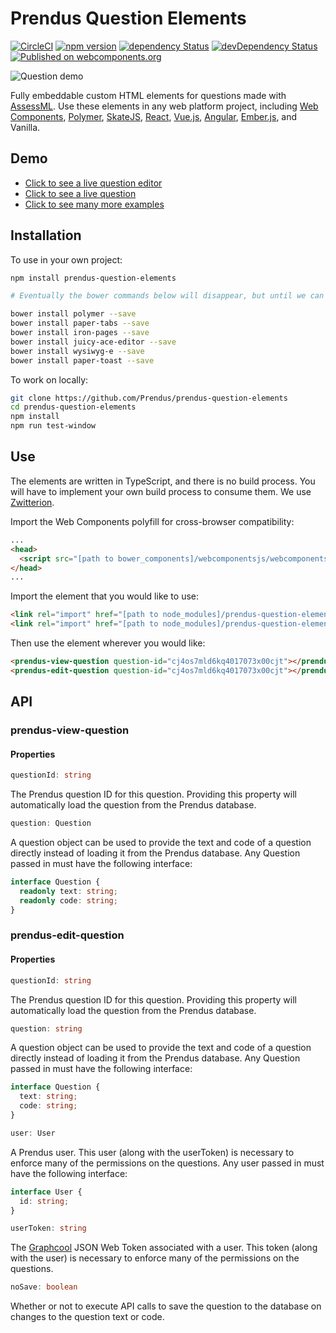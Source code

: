 # Prendus Question Elements

[![CircleCI](https://circleci.com/gh/Prendus/prendus-question-elements.svg?style=shield)](https://circleci.com/gh/Prendus/prendus-question-elements) [![npm version](https://img.shields.io/npm/v/prendus-question-elements.svg?style=flat)](https://www.npmjs.com/package/prendus-question-elements) [![dependency Status](https://david-dm.org/prendus/prendus-question-elements/status.svg)](https://david-dm.org/prendus/prendus-question-elements) [![devDependency Status](https://david-dm.org/prendus/prendus-question-elements/dev-status.svg)](https://david-dm.org/prendus/prendus-question-elements?type=dev) [![Published on webcomponents.org](https://img.shields.io/badge/webcomponents.org-published-blue.svg)](https://www.webcomponents.org/element/prendus/prendus-question-elements)

![Question demo](https://github.com/prendus/prendus-question-elements/raw/master/readme-demo.gif)

Fully embeddable custom HTML elements for questions made with [AssessML](https://github.com/Prendus/assessml). Use these elements in any web platform project, including [Web Components](https://www.webcomponents.org/), [Polymer](https://www.polymer-project.org/), [SkateJS](https://github.com/skatejs/skatejs), [React](https://facebook.github.io/react/), [Vue.js](https://vuejs.org/), [Angular](https://angular.io/), [Ember.js](https://www.emberjs.com/), and Vanilla.

## Demo

* [Click to see a live question editor](https://prendus.com/question/cj4yhatlcphu20137xdwhb3pu/demo)
* [Click to see a live question](https://prendus.com/question/cj4yhatlcphu20137xdwhb3pu/view)
* [Click to see many more examples](https://prendus.com/question/examples)

## Installation

To use in your own project:

```bash
npm install prendus-question-elements

# Eventually the bower commands below will disappear, but until we can fully support npm, sorry

bower install polymer --save
bower install paper-tabs --save
bower install iron-pages --save
bower install juicy-ace-editor --save
bower install wysiwyg-e --save
bower install paper-toast --save
```

To work on locally:

```bash
git clone https://github.com/Prendus/prendus-question-elements
cd prendus-question-elements
npm install
npm run test-window
```

## Use

The elements are written in TypeScript, and there is no build process. You will have to implement your own build process to consume them. We use [Zwitterion](https://github.com/lastmjs/zwitterion).

Import the Web Components polyfill for cross-browser compatibility:

```HTML
...
<head>
  <script src="[path to bower_components]/webcomponentsjs/webcomponents-lite.js"></script>
</head>
...
```

Import the element that you would like to use:

```HTML
<link rel="import" href="[path to node_modules]/prendus-question-elements/prendus-view-question.html">
<link rel="import" href="[path to node_modules]/prendus-question-elements/prendus-edit-question.html">
```

Then use the element wherever you would like:

```HTML
<prendus-view-question question-id="cj4os7mld6kq4017073x00cjt"></prendus-view-question>
<prendus-edit-question question-id="cj4os7mld6kq4017073x00cjt"></prendus-edit-question>
```

## API

### prendus-view-question

#### Properties

```typescript
questionId: string
```

The Prendus question ID for this question. Providing this property will automatically load the question from the Prendus database.

```typescript
question: Question
```

A question object can be used to provide the text and code of a question directly instead of loading it from the Prendus database. Any Question passed in must have the following interface:

```typescript
interface Question {
  readonly text: string;
  readonly code: string;
}
```

### prendus-edit-question

#### Properties

```typescript
questionId: string
```

The Prendus question ID for this question. Providing this property will automatically load the question from the Prendus database.

```typescript
question: string
```

A question object can be used to provide the text and code of a question directly instead of loading it from the Prendus database. Any Question passed in must have the following interface:

```typescript
interface Question {
  text: string;
  code: string;
}
```

```typescript
user: User
```

A Prendus user. This user (along with the userToken) is necessary to enforce many of the permissions on the questions. Any user passed in must have the following interface:

```typescript
interface User {
  id: string;
}
```

```typescript
userToken: string
```

The [Graphcool](https://www.graph.cool/) JSON Web Token associated with a user. This token (along with the user) is necessary to enforce many of the permissions on the questions.

```typescript
noSave: boolean
```

Whether or not to execute API calls to save the question to the database on changes to the question text or code.
